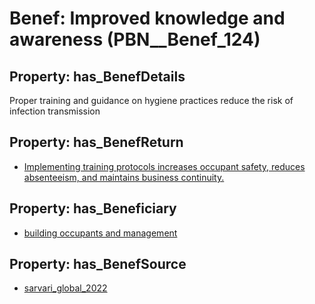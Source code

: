 # Benef: __Improved knowledge and awareness__ (PBN__Benef_124)

## Property: has_BenefDetails

Proper training and guidance on hygiene practices reduce the risk of infection transmission

## Property: has_BenefReturn

* [Implementing training protocols increases occupant safety, reduces absenteeism, and maintains business continuity.](../BenefReturn/PBN__BenefReturn_123)

## Property: has_Beneficiary

* [building occupants and management](../Stakeholder/PBN__Stakeholder_78)

## Property: has_BenefSource

* [sarvari_global_2022](../Article/PBN__Article_27)

